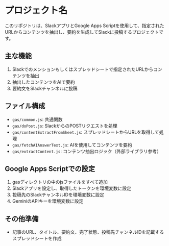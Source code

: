 # プロジェクト名

このリポジトリは、SlackアプリとGoogle Apps Scriptを使用して、指定されたURLからコンテンツを抽出し、要約を生成してSlackに投稿するプロジェクトです。

## 主な機能

1. Slackでのメンションもしくはスプレッドシートで指定されたURLからコンテンツを抽出
2. 抽出したコンテンツをAIで要約
3. 要約文をSlackチャンネルに投稿

## ファイル構成

- `gas/common.js`: 共通関数
- `gas/doPost.js`: SlackからのPOSTリクエストを処理
- `gas/contentExtractFromSheet.js`: スプレッドシートからURLを取得して処理
- `gas/fetchAIAnswerText.js`: AIを使用してコンテンツを要約
- `gas/extractContent.js`: コンテンツ抽出ロジック（外部ライブラリ参考）

## Google Apps Scriptでの設定

1. gasディレクトリの中のjsファイルをすべて追加
2. Slackアプリを設定し、取得したトークンを環境変数に設定
3. 投稿先のSlackチャンネルIDを環境変数に設定
4. GeminiのAPIキーを環境変数に設定

## その他準備

- 記事のURL、タイトル、要約文、完了状態、投稿先チャンネルIDを記載するスプレッドシートを作成
